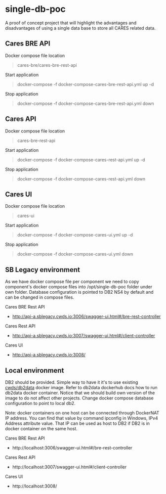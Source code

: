 # single-db-poc
A proof of concept project that will highlight the advantages and disadvantages of using a single data base to store all CARES related data.

## Cares BRE API

Docker compose file location
>cares-bre/cares-bre-rest-api

Start application
>docker-compose -f docker-compose-cares-bre-rest-api.yml up -d

Stop application
>docker-compose -f docker-compose-cares-bre-rest-api.yml down

## Cares API

Docker compose file location
>cares-bre-rest-api

Start application
>docker-compose -f docker-compose-cares-rest-api.yml up -d

Stop application
>docker-compose -f docker-compose-cares-rest-api.yml down

## Cares UI

Docker compose file location
>cares-ui

Start application
>docker-compose -f docker-compose-cares-ui.yml up -d

Stop application
>docker-compose -f docker-compose-cares-ui.yml down

## SB Legacy environment
As we have docker compose file per component we need to copy component's docker compose files into /opt/single-db-poc folder under own folder.
Database configuration is pointed to DB2 NS4 by default and can be changed in compose files.

Cares BRE Rest API
- http://api-a.sblegacy.cwds.io:3006/swagger-ui.html#/bre-rest-controller

Cares Rest API
- http://api-a.sblegacy.cwds.io:3007/swagger-ui.html#/client-controller

Cares UI
- http://api-a.sblegacy.cwds.io:3008/

## Local environment
DB2 should be provided. Simple way to have it it's to use existing [cwds/db2data](https://hub.docker.com/r/cwds/db2data) docker image. Refer to db2data dockerhub docs how to run db2data docker container. Notice that we should build own version of the image to do not affect other projects.
Change docker compose database configuration to point to local db2.

Note: docker containers on one host can be connected through DockerNAT IP address. You can find that value by command ipconfig in Windows, IPv4 Address attribute value. That IP can be used as host to DB2 if DB2 is in docker container on the same host.

Cares BRE Rest API
- http://localhost:3006/swagger-ui.html#/bre-rest-controller

Cares Rest API
- http://localhost:3007/swagger-ui.html#/client-controller

Cares UI
- http://localhost:3008/